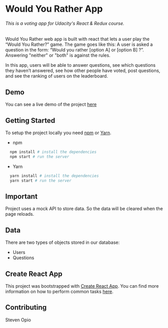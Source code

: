 # Would You Rather App

###### This is a voting app for Udacity's React & Redux course.

Would You Rather  web app is built with react that lets a user play the “Would You Rather?” game. The game goes like this: A user is asked a question in the form: “Would you rather [option A] or [option B] ?”. Answering "neither" or "both" is against the rules.

In this app, users will be able to answer questions, see which questions they haven’t answered, see how other people have voted, post questions, and see the ranking of users on the leaderboard.



## Demo

You can see a live demo of the project [here](https://hungry-curran-6380d0.netlify.app)

## Getting Started

To setup the project locally you need [npm](https://www.npmjs.com/) or [Yarn](https://yarnpkg.com/en/).

* npm

```bash
  npm install # install the dependencies
  npm start # run the server
```

* Yarn

```bash
  yarn install # install the dependencies
  yarn start # run the server
```

## Important

Project uses a mock API to store data. So the data will be cleared when the page reloads.

## Data

There are two types of objects stored in our database:

* Users
* Questions

## Create React App

This project was bootstrapped with [Create React App](https://github.com/facebookincubator/create-react-app). You can find more information on how to perform common tasks [here](https://github.com/facebookincubator/create-react-app/blob/master/packages/react-scripts/template/README.md).


## Contributing

Steven Opio
